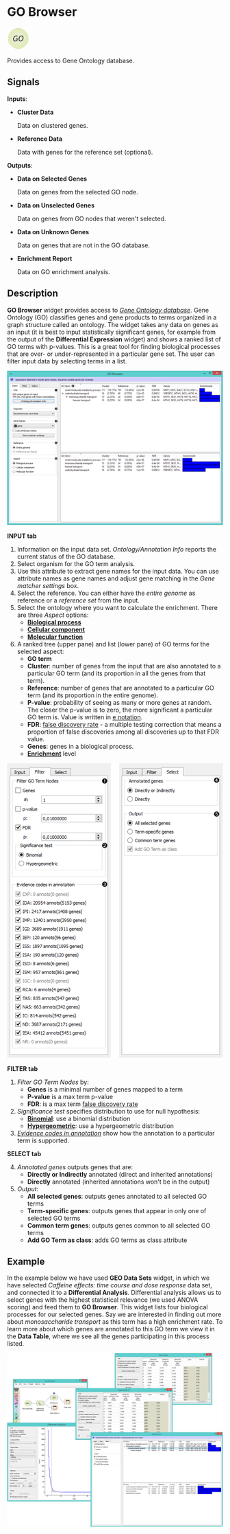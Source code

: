 GO Browser
==========

![GO Browser widget icon](icons/go-browser.png)

Provides access to Gene Ontology database.

Signals
-------

**Inputs**:

- **Cluster Data**

  Data on clustered genes.

- **Reference Data**

  Data with genes for the reference set (optional).

**Outputs**:

- **Data on Selected Genes**

  Data on genes from the selected GO node.

- **Data on Unselected Genes**

  Data on genes from GO nodes that weren't selected.

- **Data on Unknown Genes**

  Data on genes that are not in the GO database.

- **Enrichment Report**

  Data on GO enrichment analysis.


Description
-----------

**GO Browser** widget provides access to [*Gene Ontology database*](http://geneontology.org/). 
Gene Ontology (GO) classifies genes and gene products to terms organized in a graph structure called an ontology.
The widget takes any data on genes as an input (it is best to input statistically significant genes,
for example from the output of the **Differential Expression** widget) and shows a ranked list of GO terms with
p-values. This is a great tool for finding biological processes that are over- or under-represented in a 
particular gene set. The user can filter input data by selecting terms in a list.

![image](images/GObrowser5-stamped.png)

**INPUT tab**<br>

1. Information on the input data set. *Ontology/Annotation Info* reports the current status of the GO database.
2. Select organism for the GO term analysis.
3. Use this attribute to extract gene names for the input data. You can use attribute names as gene names and 
   adjust gene matching in the *Gene matcher settings* box.
4. Select the reference. You can either have the *entire genome* as reference or a *reference set* from the input.
5. Select the ontology where you want to calculate the enrichment. There are three *Aspect* options:
   - [**Biological process**](http://geneontology.org/page/biological-process-ontology-guidelines)
   - [**Cellular component**](http://geneontology.org/page/cellular-component-ontology-guidelines)
   - [**Molecular function**](http://geneontology.org/page/molecular-function-ontology-guidelines)
6. A ranked tree (upper pane) and list (lower pane) of GO terms for the selected aspect:
   - **GO term**
   - **Cluster**: number of genes from the input that are also annotated to a particular GO term 
     (and its proportion in all the genes from that term).
   - **Reference**: number of genes that are annotated to a particular GO term (and its proportion in the entire genome).
   - **P-value**: probability of seeing as many or more genes at random. The closer the p-value is to zero, the more significant a particular GO term is. Value is written in [e notation](https://en.wikipedia.org/wiki/Scientific_notation#E_notation).
   - **FDR**: [false discovery rate](https://en.wikipedia.org/wiki/False_discovery_rate) - a 
     multiple testing correction that means a proportion of false discoveries among all discoveries up to that FDR value.
   - **Genes**: genes in a biological process.
   - [**Enrichment**](http://geneontology.org/page/go-enrichment-analysis) level

![image](images/GObrowser-tabs-stamped.png)

**FILTER tab**<br>

1. *Filter GO Term Nodes* by:
   - **Genes** is a minimal number of genes mapped to a term
   - **P-value** is a max term p-value
   - **FDR**: is a max term [false discovery rate](https://en.wikipedia.org/wiki/False_discovery_rate)
2. *Significance test* specifies distribution to use for null hypothesis:
   - [**Binomial**](https://en.wikipedia.org/wiki/Binomial_distribution): use a binomial distribution
   - [**Hypergeometric**](https://en.wikipedia.org/wiki/Hypergeometric_distribution): use a hypergeometric distribution
3. [*Evidence codes in annotation*](http://geneontology.org/page/guide-go-evidence-codes) show how the 
   annotation to a particular term is supported.

**SELECT tab**<br>

4. *Annotated genes* outputs genes that are:
   - **Directly or Indirectly** annotated (direct and inherited annotations)
   - **Directly** annotated (inherited annotations won't be in the output)
5. *Output*:
   - **All selected genes**: outputs genes annotated to all selected GO terms
   - **Term-specific genes**: outputs genes that appear in only one of selected GO terms
   - **Common term genes**: outputs genes common to all selected GO terms
   - **Add GO Term as class**: adds GO terms as class attribute

Example
-------

In the example below we have used **GEO Data Sets** widget, in which we have selected 
*Caffeine effects: time course and dose response* data set, and connected it to a **Differential
Analysis**. Differential analysis allows us to select genes with the highest statistical relevance
(we used ANOVA scoring) and feed them to **GO Browser**. This widget lists four biological
processes for our selected genes. Say we are interested in finding out more about *monosaccharide transport*
as this term has a high enrichment rate. To learn more about which genes
are annotated to this GO term we view it in the **Data Table**, where we see all the genes
participating in this process listed.

![](images/GObrowser-Example.png)
